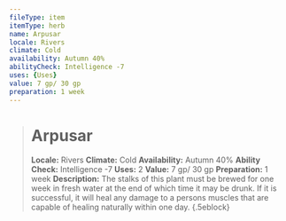 ```yaml
---
fileType: item
itemType: herb
name: Arpusar
locale: Rivers
climate: Cold
availability: Autumn 40%
abilityCheck: Intelligence -7
uses: {Uses}
value: 7 gp/ 30 gp
preparation: 1 week
---
```

>#  Arpusar
>
> **Locale:** Rivers
> **Climate:** Cold
> **Availability:** Autumn 40%
> **Ability Check:** Intelligence -7
> **Uses:** 2
> **Value:** 7 gp/ 30 gp
> **Preparation:** 1 week
> **Description:** The stalks of this plant must be brewed for one week in fresh water at the end of which time it may be drunk. If it is successful, it will heal any damage to a persons muscles that are capable of healing naturally within one day.
{.5eblock}

